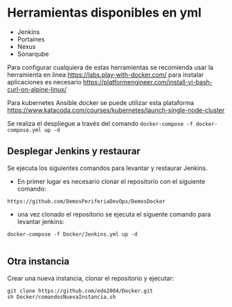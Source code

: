 # Herramientas disponibles en yml
* Jenkins
* Portaines
* Nexus
* Sonarqube

Para configurar cualquiera de estas herramientas se recomienda usar la herramienta en linea  https://labs.play-with-docker.com/   para instalar aplicaciones es necesario https://platformengineer.com/install-vi-bash-curl-on-alpine-linux/

Para kubernetes Ansible docker se puede utilizar esta plataforma https://www.katacoda.com/courses/kubernetes/launch-single-node-cluster


Se realiza el despliegue a través del comando 
 ``` docker-compose -f docker-compose.yml up -d ``` 
 
 ## Desplegar Jenkins y restaurar
 Se ejecuta los siguientes comandos para levantar y restaurar Jenkins. 

 * En primer lugar es necesario clonar el repositorio con el siguiente comando: 
 ```
 https://github.com/DemosPeriferiaDevOps/DemosDocker

 ```

 * una vez clonado el repositorio se ejecuta el siguente comando para levantar jenkins:
 ```
 docker-compose -f Docker/Jenkins.yml up -d
 

 ```
 
 ## Otra instancia
Crear una nueva instancia, clonar el repositorio y ejecutar:
  ```
 git clone https://github.com/edo2004/Docker.git
 sh Docker/comandosNuevaInstancia.sh

 ```
